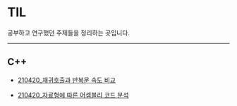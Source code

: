 # TIL
공부하고 연구했던 주제들을 정리하는 곳입니다.

--- ---

## C++

* [210420_재귀호출과 반복문 속도 비교](https://github.com/jumax108/TIL/blob/main/C%2B%2B/210420_%EC%9E%AC%EA%B7%80%ED%98%B8%EC%B6%9C%EA%B3%BC%20%EB%B0%98%EB%B3%B5%EB%AC%B8%20%EC%86%8D%EB%8F%84%20%EB%B9%84%EA%B5%90.md)

* [210420_자료형에 따른 어셈블리 코드 분석](https://github.com/jumax108/TIL/blob/main/C%2B%2B/210420_%EC%9E%90%EB%A3%8C%ED%98%95%EC%97%90%20%EB%94%B0%EB%A5%B8%20%EC%96%B4%EC%85%88%EB%B8%94%EB%A6%AC%20%EC%BD%94%EB%93%9C%20%EB%B6%84%EC%84%9D.md)